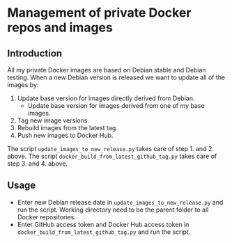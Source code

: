 Management of private Docker repos and images
=============================================

Introduction
------------

All my private Docker images are based on Debian stable and Debian testing.
When a new Debian version is released we want to update all of the images by:

1. Update base version for images directly derived from Debian.
    * Update base version for images derived from one of my base images.
2. Tag new image versions.
3. Rebuild images from the latest tag.
4. Push new images to Docker Hub.

The script `update_images_to_new_release.py` takes care of step 1. and 2. above.
The script `docker_build_from_latest_github_tag.py` takes care of step 3. and 4.
above.

Usage
-----

* Enter new Debian release date in `update_images_to_new_release.py` and run the
  script. Working directory need to be the parent folder to all Docker
  repositories.
* Enter GitHub access token and Docker Hub access token in
  `docker_build_from_latest_github_tag.py` and run the script.
